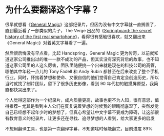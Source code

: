 # 为什么要翻译这个字幕？
很早就想看《[General Magic](https://movie.douban.com/subject/27073244/)》这部纪录片，但因为没有中文字幕就一直搁置了，直到最近看了一部类似的片子，The Verge 出品的《[Springboard: the secret history of the first real smartphone](https://www.youtube.com/watch?v=b9_Vh9h3Ohw)》，看得很有感触很喜欢，就又翻出来《General Magic》对着英文字幕看了一遍。

然后很后悔没有早点看，比起 Handspring，General Magic 更为传奇，以前就知道这家公司推出过的唯一一款不成功的产品，但其实没有深究背后的故事，也不知道这家公司里的人这么厉害，团队里随便挑一个出来就是现在的科技公司的高管，哪怕其中年轻一点儿的 Tony Fadell 和 Andy Rubin 都甚至在后来改变了整个手机行业。同时，怀揣着梦想和使命、又很自信的他们觉得自己肯定会创造历史，所以当时就找了制片团队，留下了很多历史影像，看到 90 年代初的触摸屏原型，我简直都快哭出来了。

个人觉得这部作为一个纪录片，成片质量更高，故事也更不为人知，很有意思，值得推荐~ 尤其是看到主人公们在反复说着梦想的时候我的眼睛彻底湿了，突然发觉自己已经想不起年少时的梦想了，但真心希望让中文字幕不要成为障碍，让这部很有教育意义的纪录片，让更多还在寻找、追寻梦想的人看到，给大家更多的启发

不想用翻译工具，也是第一次翻译字幕，不知道啥时候能翻完，目前进度 89%